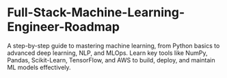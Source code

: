 # Full-Stack-Machine-Learning-Engineer-Roadmap
A step-by-step guide to mastering machine learning, from Python basics to advanced deep learning, NLP, and MLOps. Learn key tools like NumPy, Pandas, Scikit-Learn, TensorFlow, and AWS to build, deploy, and maintain ML models effectively.

